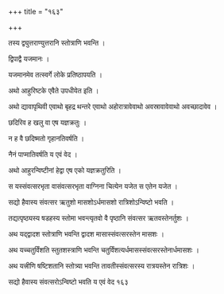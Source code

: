 +++
title = "१६३"

+++

 

तस्य द्व्युत्तराण्युत्तरानि स्तोत्राणि भवन्ति । 

द्विपाद्वै यजमानः । 

यजमानमेव तत्स्वर्गे लोके प्रतिष्ठापयति । 

अथो आहुरिष्टके एवैते उपधीयेत इति । 

अथो द्यावापृथिवी एवाथो बृहद्र थन्तरे एवाथो अहोरात्रावेवाथो
अवस्रावावेवाथो अवच्छादावेव । 

छदिरिव ह खलु वा एष यज्ञक्रतुः । 

न ह वै छदिष्मतो गृहानतिवर्षति । 

नैनं पाप्मातिवर्षति य एवं वेद । 

अथो आहुरन्विष्टीनां हेद्वा एष एको यज्ञक्रतुरिति । 

स यस्संवत्सरभृता वासंवत्सरभृता वाग्निना चित्येन यजेत स एतेन यजेत । 

सद्यो हैवास्य संवत्सर ऋतुशो मासशोऽर्धमासशो रात्रिशोऽन्विष्टो भवति । 

तद्यत्पृष्ठ्यस्य षडहस्य स्तोमा भवन्त्यृतवो वै पृष्ठानि संवत्सर
ऋतवस्तेनर्तुशः । 

अथ यद्द्वादश स्तोत्राणि भवन्ति द्वादश मासास्संवत्सरस्तेन मासशः । 

अथ यच्चतुर्विंशति स्तुतशस्त्राणि भवन्ति
चतुर्विंशत्यर्धमासस्संवत्सरस्तेनार्धमासशः
। 

अथ यत्त्रीणि षष्टिशतानि स्तोत्र्या भवन्ति तावतीस्संवत्सरस्य
रात्रयस्तेन रात्रिशः । 

सद्यो हैवास्य संवत्सरोऽन्विष्टो भवति य एवं वेद १६३
